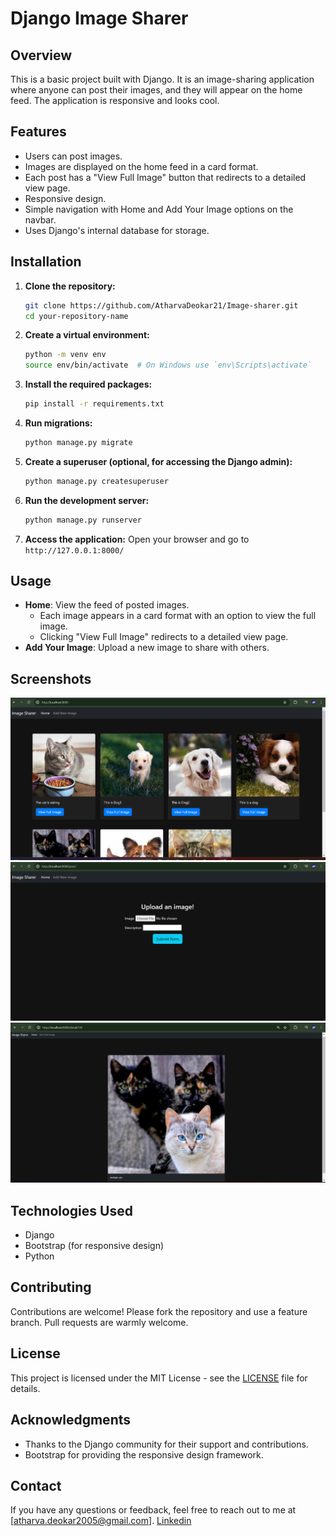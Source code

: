 # Django Image Sharer

## Overview

This is a basic project built with Django. It is an image-sharing application where anyone can post their images, and they will appear on the home feed. The application is responsive and looks cool. 

## Features

- Users can post images.
- Images are displayed on the home feed in a card format.
- Each post has a "View Full Image" button that redirects to a detailed view page.
- Responsive design.
- Simple navigation with Home and Add Your Image options on the navbar.
- Uses Django's internal database for storage.

## Installation

1. **Clone the repository:**
    ```sh
    git clone https://github.com/AtharvaDeokar21/Image-sharer.git
    cd your-repository-name
    ```

2. **Create a virtual environment:**
    ```sh
    python -m venv env
    source env/bin/activate  # On Windows use `env\Scripts\activate`
    ```

3. **Install the required packages:**
    ```sh
    pip install -r requirements.txt
    ```

4. **Run migrations:**
    ```sh
    python manage.py migrate
    ```

5. **Create a superuser (optional, for accessing the Django admin):**
    ```sh
    python manage.py createsuperuser
    ```

6. **Run the development server:**
    ```sh
    python manage.py runserver
    ```

7. **Access the application:**
    Open your browser and go to `http://127.0.0.1:8000/`

## Usage

- **Home**: View the feed of posted images.
  - Each image appears in a card format with an option to view the full image.
  - Clicking "View Full Image" redirects to a detailed view page.
- **Add Your Image**: Upload a new image to share with others.

## Screenshots

![Home Page](screenshots/Home.png)
![Add Image Page](screenshots/Add_image_page.png)
![Detail View Page](screenshots/Detail.png)

## Technologies Used

- Django
- Bootstrap (for responsive design)
- Python

## Contributing

Contributions are welcome! Please fork the repository and use a feature branch. Pull requests are warmly welcome.

## License

This project is licensed under the MIT License - see the [LICENSE](/LICENSE) file for details.

## Acknowledgments

- Thanks to the Django community for their support and contributions.
- Bootstrap for providing the responsive design framework.

## Contact

If you have any questions or feedback, feel free to reach out to me at [atharva.deokar2005@gmail.com].
[Linkedin](www.linkedin.com/in/atharva-deokar-70643628b)


